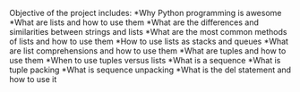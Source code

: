 Objective of the project includes:
*Why Python programming is awesome
*What are lists and how to use them
*What are the differences and similarities between strings and lists
*What are the most common methods of lists and how to use them
*How to use lists as stacks and queues
*What are list comprehensions and how to use them
*What are tuples and how to use them
*When to use tuples versus lists
*What is a sequence
*What is tuple packing
*What is sequence unpacking
*What is the del statement and how to use it
